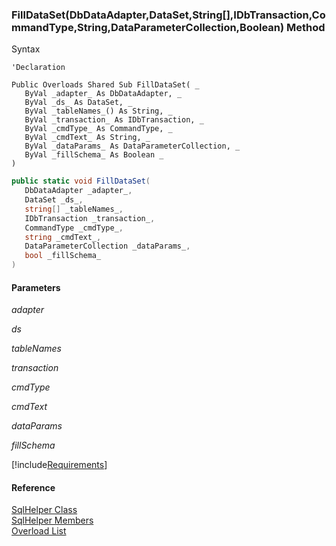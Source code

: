 ﻿### FillDataSet(DbDataAdapter,DataSet,String[],IDbTransaction,CommandType,String,DataParameterCollection,Boolean) Method

Syntax

```vbnet
'Declaration

Public Overloads Shared Sub FillDataSet( _
   ByVal _adapter_ As DbDataAdapter, _
   ByVal _ds_ As DataSet, _
   ByVal _tableNames_() As String, _
   ByVal _transaction_ As IDbTransaction, _
   ByVal _cmdType_ As CommandType, _
   ByVal _cmdText_ As String, _
   ByVal _dataParams_ As DataParameterCollection, _
   ByVal _fillSchema_ As Boolean _
) 
```

```csharp
public static void FillDataSet( 
   DbDataAdapter _adapter_,
   DataSet _ds_,
   string[] _tableNames_,
   IDbTransaction _transaction_,
   CommandType _cmdType_,
   string _cmdText_,
   DataParameterCollection _dataParams_,
   bool _fillSchema_
)
```

#### Parameters

_adapter_

_ds_

_tableNames_

_transaction_

_cmdType_

_cmdText_

_dataParams_

_fillSchema_

[!include[Requirements](../partials/requirements.md)]

#### Reference

[SqlHelper Class](FChoice.Common~FChoice.Common.Data.SqlHelper.md)  
[SqlHelper Members](FChoice.Common~FChoice.Common.Data.SqlHelper_members.md)  
[Overload List](FChoice.Common~FChoice.Common.Data.SqlHelper~FillDataSet.md)